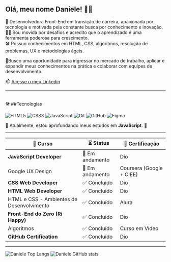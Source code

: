 ## Olá, meu nome Daniele! 👩‍💻

🔨 Desenvolvedora Front-End em transição de carreira, apaixonada por tecnologia e motivada pela constante busca por conhecimento e inovação.   
👩‍🎓 Sou movida por desafios e acredito que o aprendizado é uma ferramenta poderosa para crescimento.   
🛠️ Possuo conhecimentos em HTML, CSS, algoritmos, resolução de problemas, UX e metodologias ágeis.   

    

🎯Busco uma oportunidade para ingressar no mercado de trabalho, aplicar e expandir meus conhecimentos na prática e colaborar com equipes de desenvolvimento.


📫 [Acesse o meu Linkedin](https://www.linkedin.com/in/daniele-karina-dos-santos-a34b45204/)

-----
<br>
 🛠️ ##Tecnologias  

![HTML5](https://img.shields.io/badge/-HTML5-E34F26?style=flat&logo=html5&logoColor=white)
![CSS3](https://img.shields.io/badge/-CSS3-1572B6?style=flat&logo=css3&logoColor=white)
![JavaScript](https://img.shields.io/badge/-JavaScript-F7DF1E?style=flat&logo=javascript&logoColor=black)
![Git](https://img.shields.io/badge/-Git-F05032?style=flat&logo=git&logoColor=white)
![GitHub](https://img.shields.io/badge/-GitHub-181717?style=flat&logo=github&logoColor=white)
![Figma](https://img.shields.io/badge/-Figma-F24E1E?style=flat&logo=figma&logoColor=white)

📌 Atualmente, estou aprofundando meus estudos em **JavaScript**. 🚀

  
------------
| 📖 Curso                                  | ⏳ Status       | 🏅 Certificação        |
|-------------------------------------------|------------------|------------------------|
| **JavaScript Developer**                  | 🚀 Em andamento | Dio                     |
| Google UX Design                          | 🚀 Em andamento | Coursera (Google + CIEE)|
| **CSS Web Developer**                     | ✅ Concluído    | Dio                     |
| **HTML Web Developer**                    | ✅ Concluído    | Dio                     |
| HTML e CSS - Ambientes de Desenvolvimento | ✅ Concluído    | Alura                   |
| **Front-End do Zero (Ri Happy)**          | ✅ Concluído    | Dio                     |
| Algoritmos                                | ✅ Concluído    | Curso em Vídeo          |
| **GitHub Certification**                  | ✅ Concluído    | Dio                     |


---

![Daniele Top Langs](https://github-readme-stats.vercel.app/api/top-langs/?username=danieleksantos&size_weight=0.5&count_weight=0.5&theme=dracula)
![Daniele GitHub stats](https://github-readme-stats.vercel.app/api?username=danieleksantos&show_icons=true&theme=dracula)    
          
